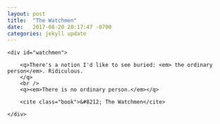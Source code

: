 ```yaml
---
layout: post
title:  "The Watchmen"
date:   2017-08-20 20:17:47 -0700
categories: jekyll update
---
```


<div id="watchmen-wrapper" class="quote-wrapper">

	<div id="watchmen">

		<q>There's a notion I'd like to see buried: <em> the ordinary person</em>. Ridiculous. 
		</q>
		<br />
		<q><em>There is no ordinary person.</em></q>

		<cite class="book">&#8212; The Watchmen</cite>

	</div>

</div>